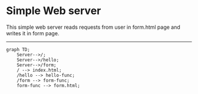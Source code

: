 # Simple Web server 
This simple web server reads requests from user in form.html page and writes it in form page.

---
```mermaid
graph TD;
    Server-->/;
    Server-->/hello;
    Server-->/form;
    / --> index.html;
    /hello --> hello-func;
    /form --> form-func;
    form-func --> form.html;
```
